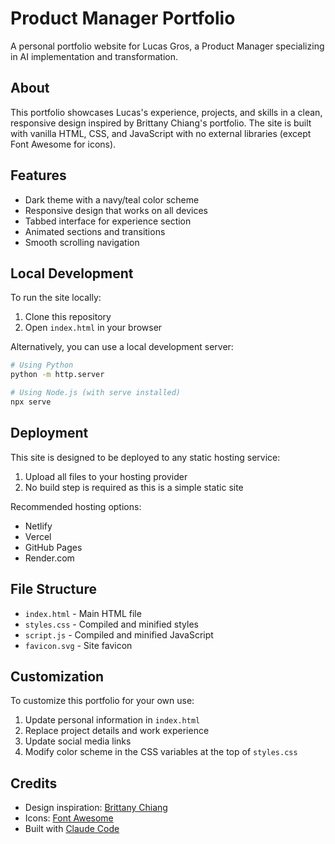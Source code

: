 # Product Manager Portfolio

A personal portfolio website for Lucas Gros, a Product Manager specializing in AI implementation and transformation.

## About

This portfolio showcases Lucas's experience, projects, and skills in a clean, responsive design inspired by Brittany Chiang's portfolio. The site is built with vanilla HTML, CSS, and JavaScript with no external libraries (except Font Awesome for icons).

## Features

- Dark theme with a navy/teal color scheme
- Responsive design that works on all devices
- Tabbed interface for experience section
- Animated sections and transitions
- Smooth scrolling navigation

## Local Development

To run the site locally:

1. Clone this repository
2. Open `index.html` in your browser

Alternatively, you can use a local development server:

```bash
# Using Python
python -m http.server

# Using Node.js (with serve installed)
npx serve
```

## Deployment

This site is designed to be deployed to any static hosting service:

1. Upload all files to your hosting provider
2. No build step is required as this is a simple static site

Recommended hosting options:
- Netlify
- Vercel
- GitHub Pages
- Render.com

## File Structure

- `index.html` - Main HTML file
- `styles.css` - Compiled and minified styles
- `script.js` - Compiled and minified JavaScript
- `favicon.svg` - Site favicon

## Customization

To customize this portfolio for your own use:

1. Update personal information in `index.html`
2. Replace project details and work experience
3. Update social media links
4. Modify color scheme in the CSS variables at the top of `styles.css`

## Credits

- Design inspiration: [Brittany Chiang](https://brittanychiang.com/)
- Icons: [Font Awesome](https://fontawesome.com/)
- Built with [Claude Code](https://claude.ai/code)